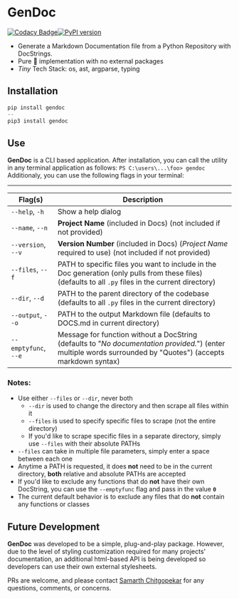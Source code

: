 # GenDoc

[![Codacy Badge](https://app.codacy.com/project/badge/Grade/fe0fd43e86524234bf0baf11e1061511)](https://www.codacy.com?utm_source=github.com&amp;utm_medium=referral&amp;utm_content=http-samc/GenDoc&amp;utm_campaign=Badge_Grade)[![PyPI version](https://badge.fury.io/py/GenDoc.svg)](https://badge.fury.io/py/GenDoc)

 - Generate a Markdown Documentation file from a Python Repository with DocStrings.
 - Pure 🐍 implementation with no external packages
 - *Tiny* Tech Stack: os, ast, argparse, typing

## Installation
```Python
pip install gendoc
--
pip3 install gendoc
```

## Use
**GenDoc** is a CLI based application. After installation, you can call the utility in any terminal application as follows:
`PS C:\users\...\foo> gendoc`<br>
Additionaly, you can use the following flags in your terminal:

---
|Flag(s)    |Description   |
|  ---  |  ---  |
|`--help`, `-h`|Show a help dialog|
|`--name`, `--n`|**Project Name** (included in Docs) (not included if not provided)|
|`--version`, `--v`|**Version Number** (included in Docs) (_Project Name_ required to use) (not included if not provided)|
|`--files`, `--f`|PATH to specific files you want to include in the Doc generation (only pulls from these files) (defaults to all `.py` files in the current directory)|
|`--dir`, `--d`|PATH to the parent directory of the codebase (defaults to all `.py` files in the current directory)|
|`--output`, `--o`|PATH to the output Markdown file (defaults to DOCS.md in current directory)|
|`--emptyfunc`, `--e`|Message for function without a DocString (defaults to "*No documentation provided.*") (enter multiple words surrounded by "Quotes") (accepts markdown syntax)|

### Notes:
- Use either `--files` or `--dir`, never both
  - `--dir` is used to change the directory and then scrape all files within it
  - `--files` is used to specify specific files to scrape (not the entire directory)
  - If you'd like to scrape specific files in a separate directory, simply use `--files` with their absolute PATHs
- `--files` can take in multiple file parameters, simply enter a space between each one
- Anytime a PATH is requested, it does **not** need to be in the current directory, **both** relative and absolute PATHs are accepted
- If you'd like to exclude any functions that do **not** have their own DocString, you can use the `--emptyfunc` flag and pass in the value **`0`**
- The current default behavior is to exclude any files that do **not** contain any functions or classes

## Future Development
**GenDoc** was developed to be a simple, plug-and-play package. However, due to the level of styling customization required for many projects' documentation, an additional html-based API is being developed so developers can use their own external stylesheets.

PRs are welcome, and please contact [Samarth Chitgopekar](mailto:sam@chitgopekar.tech) for any questions, comments, or concerns.
